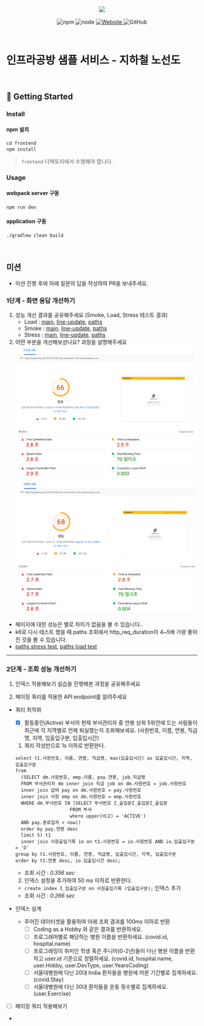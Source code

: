 <p align="center">
    <img width="200px;" src="https://raw.githubusercontent.com/woowacourse/atdd-subway-admin-frontend/master/images/main_logo.png"/>
</p>
<p align="center">
  <img alt="npm" src="https://img.shields.io/badge/npm-%3E%3D%205.5.0-blue">
  <img alt="node" src="https://img.shields.io/badge/node-%3E%3D%209.3.0-blue">
  <a href="https://edu.nextstep.camp/c/R89PYi5H" alt="nextstep atdd">
    <img alt="Website" src="https://img.shields.io/website?url=https%3A%2F%2Fedu.nextstep.camp%2Fc%2FR89PYi5H">
  </a>
  <img alt="GitHub" src="https://img.shields.io/github/license/next-step/atdd-subway-service">
</p>

<br>

# 인프라공방 샘플 서비스 - 지하철 노선도

<br>

## 🚀 Getting Started

### Install
#### npm 설치
```
cd frontend
npm install
```
> `frontend` 디렉토리에서 수행해야 합니다.

### Usage
#### webpack server 구동
```
npm run dev
```
#### application 구동
```
./gradlew clean build
```
<br>

## 미션

* 미션 진행 후에 아래 질문의 답을 작성하여 PR을 보내주세요.

### 1단계 - 화면 응답 개선하기
1. 성능 개선 결과를 공유해주세요 (Smoke, Load, Stress 테스트 결과)
   - Load : [main](/k6/main/load_main_result.md), [line-update](/k6/line-update/load_update_result.md), [paths](/k6/path/load_path_result.md)
   - Smoke : [main](/k6/main/smoke_main_result.md), [line-update](/k6/line-update/smoke_update_result.md), [paths](/k6/path/smoke_path_result.md)
   - Stress : [main](/k6/main/stress_main_result.md), [line-update](/k6/line-update/stress_update_result.md), [paths](/k6/path/stress_path_result.md)
2. 어떤 부분을 개선해보셨나요? 과정을 설명해주세요
![img.png](img.png)
![img_1.png](img_1.png)
- 페이지에 대한 성능은 별로 차이가 없음을 볼 수 있습니다..
- k6로 다시 테스트 했을 때 paths 조회에서 http_req_duration이 4~5배 가량 좋아진 것을 볼 수 있습니다.
- [paths stress test](/k6/path/stress_path_result.md), [paths load test](/k6/path/load_path_result.md)
---

### 2단계 - 조회 성능 개선하기
1. 인덱스 적용해보기 실습을 진행해본 과정을 공유해주세요

2. 페이징 쿼리를 적용한 API endpoint를 알려주세요

- 쿼리 최적화
  - [X] 활동중인(Active) 부서의 현재 부서관리자 중 연봉 상위 5위안에 드는 사람들이 최근에 각 지역별로 언제 퇴실했는지 조회해보세요.
  (사원번호, 이름, 연봉, 직급명, 지역, 입출입구분, 입출입시간)
  1. 쿼리 작성만으로 1s 이하로 반환한다.
    ```
    select t1.사원번호, 이름, 연봉, 직급명, max(입출입시간) as 입출입시간, 지역, 입출입구분
    from
      (SELECT dm.사원번호, emp.이름, pay.연봉, job.직급명
      FROM 부서관리자 dm inner join 직급 job on dm.사원번호 = job.사원번호
      inner join 급여 pay on dm.사원번호 = pay.사원번호
      inner join 사원 emp on dm.사원번호 = emp.사원번호
      WHERE dm.부서번호 IN (SELECT 부서번호 I_출입문I_출입문I_출입문
                        FROM 부서
                        where upper(비고) = 'ACTIVE')
      AND pay.종료일자 > now()
      order by pay.연봉 desc
      limit 5) t1
      inner join 사원출입기록 io on t1.사원번호 = io.사원번호 AND io.입출입구분 = 'O'
    group by t1.사원번호, 이름, 연봉, 직급명, 입출입시간, 지역, 입출입구분
    order by t1.연봉 desc, io.입출입시간 desc;
    ```
    - 조회 시간 : *0.356 sec*
  2. 인덱스 설정을 추가하여 50 ms 이하로 반환한다.
    - `create index I_입출입구분 on 사원출입기록 (입출입구분);` 인덱스 추가
    - 조회 시간 : *0.266 sec*
  
- 인덱스 설계
  - 주어진 데이터셋을 활용하여 아래 조회 결과를 100ms 이하로 반환
    - [ ] Coding as a Hobby 와 같은 결과를 반환하세요.
    - [ ] 프로그래머별로 해당하는 병원 이름을 반환하세요. (covid.id, hospital.name)
    - [ ] 프로그래밍이 취미인 학생 혹은 주니어(0-2년)들이 다닌 병원 이름을 반환하고 user.id 기준으로 정렬하세요. (covid.id, hospital.name, user.Hobby, user.DevType, user.YearsCoding)
    - [ ] 서울대병원에 다닌 20대 India 환자들을 병원에 머문 기간별로 집계하세요. (covid.Stay)
    - [ ] 서울대병원에 다닌 30대 환자들을 운동 횟수별로 집계하세요. (user.Exercise)
- [ ] 페이징 쿼리 적용해보기
- 
